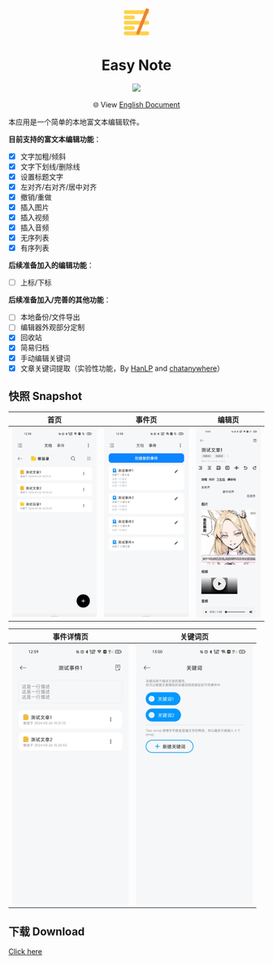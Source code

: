 <div align="center">
<img src="docs/assets/logo.png" style="width:50px" />

<h1 align="center">Easy Note</h1> 

![](https://img.shields.io/badge/EasyNote-v0.4.5.6%20beta-0099ff)

🌐 View [English Document](./README_EN.md)

</div>

本应用是一个简单的本地富文本编辑软件。

**目前支持的富文本编辑功能**：

- [x] 文字加粗/倾斜
- [x] 文字下划线/删除线
- [x] 设置标题文字
- [x] 左对齐/右对齐/居中对齐
- [x] 撤销/重做
- [x] 插入图片
- [x] 插入视频
- [x] 插入音频
- [x] 无序列表
- [x] 有序列表

**后续准备加入的编辑功能**：

- [ ] 上标/下标

**后续准备加入/完善的其他功能**：

- [ ] 本地备份/文件导出
- [ ] 编辑器外观部分定制
- [x] 回收站
- [x] 简易归档
- [x] 手动编辑关键词
- [x] 文章关键词提取（实验性功能，By [HanLP](https://github.com/hankcs/HanLP) and [chatanywhere](https://github.com/chatanywhere/GPT_API_free)）

## 快照 Snapshot

|                             首页                             |                            事件页                            | **编辑页**                                                |
| :----------------------------------------------------------: | :----------------------------------------------------------: | --------------------------------------------------------- |
| <img src="docs/assets/homepage_demo.jpg" style="zoom:50%;" /> | <img src="docs/assets/eventpage_demo.jpg" style="zoom:50%;" /> | <img src="docs/assets/note_demo.jpg" style="zoom:50%;" /> |

|                         事件详情页                         |                           关键词页                           |
| :--------------------------------------------------------: | :----------------------------------------------------------: |
| <img src="docs/assets/event_demo.jpg" style="zoom:50%;" /> | <img src="docs/assets/keyword_demo.jpg" style="zoom:50%;" /> |



## 下载 Download

[Click here](https://github.com/PolyOxyethylene/EasyNote/releases/latest)